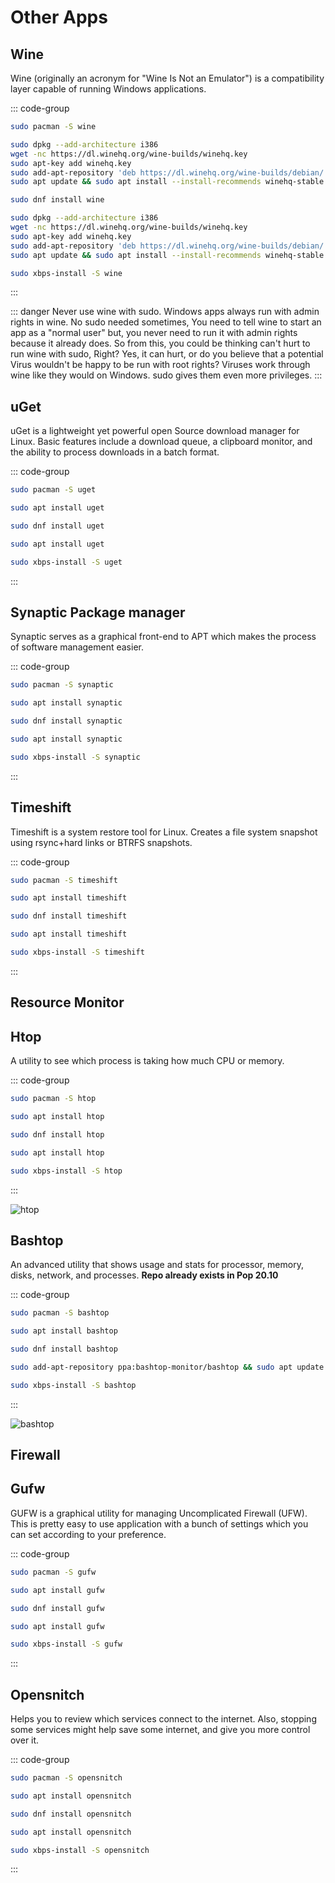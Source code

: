 # Other Apps

## Wine

Wine (originally an acronym for "Wine Is Not an Emulator") is a compatibility layer capable of running Windows applications.

::: code-group

```sh [Arch]
sudo pacman -S wine
```

```sh [Debian]
sudo dpkg --add-architecture i386
wget -nc https://dl.winehq.org/wine-builds/winehq.key
sudo apt-key add winehq.key
sudo add-apt-repository 'deb https://dl.winehq.org/wine-builds/debian/ bullseye main'
sudo apt update && sudo apt install --install-recommends winehq-stable
```

```sh [Fedora]
sudo dnf install wine
```

```sh [Ubuntu]
sudo dpkg --add-architecture i386
wget -nc https://dl.winehq.org/wine-builds/winehq.key
sudo apt-key add winehq.key
sudo add-apt-repository 'deb https://dl.winehq.org/wine-builds/debian/ bullseye main'
sudo apt update && sudo apt install --install-recommends winehq-stable
```

```sh [Void]
sudo xbps-install -S wine
```

:::

::: danger
Never use wine with sudo. Windows apps always run with admin rights in wine. No sudo needed sometimes, You need to tell wine to start an app as a "normal user" but, you never need to run it with admin rights because it already does. So from this, you could be thinking can't hurt to run wine with sudo, Right? Yes, it can hurt, or do you believe that a potential Virus wouldn't be happy to be run with root rights? Viruses work through wine like they would on Windows. sudo gives them even more privileges.
:::

## uGet

uGet is a lightweight yet powerful open Source download manager for Linux. Basic features include a download queue, a clipboard monitor, and the ability to process downloads in a batch format.

::: code-group

```sh [Arch]
sudo pacman -S uget
```

```sh [Debian]
sudo apt install uget
```

```sh [Fedora]
sudo dnf install uget
```

```sh [Ubuntu]
sudo apt install uget
```

```sh [Void]
sudo xbps-install -S uget
```

:::

## Synaptic Package manager

Synaptic serves as a graphical front-end to APT which makes the process of software management easier.

::: code-group

```sh [Arch]
sudo pacman -S synaptic
```

```sh [Debian]
sudo apt install synaptic
```

```sh [Fedora]
sudo dnf install synaptic
```

```sh [Ubuntu]
sudo apt install synaptic
```

```sh [Void]
sudo xbps-install -S synaptic
```

:::

## Timeshift

Timeshift is a system restore tool for Linux. Creates a file system snapshot using rsync+hard links or BTRFS snapshots.

::: code-group

```sh [Arch]
sudo pacman -S timeshift
```

```sh [Debian]
sudo apt install timeshift
```

```sh [Fedora]
sudo dnf install timeshift
```

```sh [Ubuntu]
sudo apt install timeshift
```

```sh [Void]
sudo xbps-install -S timeshift
```

:::

## Resource Monitor

## Htop

A utility to see which process is taking how much CPU or memory.

::: code-group

```sh [Arch]
sudo pacman -S htop
```

```sh [Debian]
sudo apt install htop
```

```sh [Fedora]
sudo dnf install htop
```

```sh [Ubuntu]
sudo apt install htop
```

```sh [Void]
sudo xbps-install -S htop
```

:::

![htop](https://imgur.com/q6j85Hk.gif)

## Bashtop

An advanced utility that shows usage and stats for processor, memory, disks, network, and processes.
**Repo already exists in Pop 20.10**

::: code-group

```sh [Arch]
sudo pacman -S bashtop
```

```sh [Debian]
sudo apt install bashtop
```

```sh [Fedora]
sudo dnf install bashtop
```

```sh [Ubuntu]
sudo add-apt-repository ppa:bashtop-monitor/bashtop && sudo apt update && sudo apt install bashtop
```

```sh [Void]
sudo xbps-install -S bashtop
```

:::

![bashtop](https://imgur.com/mvpMdQ1.gif)

## Firewall

## Gufw

GUFW is a graphical utility for managing Uncomplicated Firewall (UFW). This is pretty easy to use application with a bunch of settings which you can set according to your preference.

::: code-group

```sh [Arch]
sudo pacman -S gufw
```

```sh [Debian]
sudo apt install gufw
```

```sh [Fedora]
sudo dnf install gufw
```

```sh [Ubuntu]
sudo apt install gufw
```

```sh [Void]
sudo xbps-install -S gufw
```

:::

## Opensnitch

Helps you to review which services connect to the internet. Also, stopping some services might help save some internet, and give you more control over it.

::: code-group

```sh [Arch]
sudo pacman -S opensnitch
```

```sh [Debian]
sudo apt install opensnitch
```

```sh [Fedora]
sudo dnf install opensnitch
```

```sh [Ubuntu]
sudo apt install opensnitch
```

```sh [Void]
sudo xbps-install -S opensnitch
```

:::
